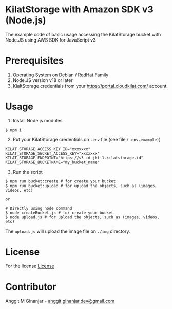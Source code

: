 # KilatStorage with Amazon SDK v3 (Node.js)
The example code of basic usage accessing the KilatStorage bucket with Node.JS using AWS SDK for JavaScript v3

# Prerequisites
1. Operating System on Debian / RedHat Family
2. Node.JS version v18 or later
3. KialtStorage credentials from your https://portal.cloudkilat.com/ account

# Usage
1. Install Node.js modules
```
$ npm i
```

2. Put your KilatStorage credentials on `.env` file (see file `(.env.example)`)
```
KILAT_STORAGE_ACCESS_KEY_ID="xxxxxxx"
KILAT_STORAGE_SECRET_ACCESS_KEY="xxxxxxx"
KILAT_STORAGE_ENDPOINT="https://s3-id-jkt-1.kilatstorage.id"
KILAT_STORAGE_BUCKETNAME="my_bucket_name"
```

3. Run the script
```
$ npm run bucket:create # for create your bucket
$ npm run bucket:upload # for upload the objects, such as (images, videos, etc)

or

# Directly using node command
$ node createBucket.js # for create your bucket
$ node upload.js # for upload the objects, such as (images, videos, etc)
```

The `upload.js` will upload the image file on `./img` directory.

# License
For the license [License](./LICENSE)

# Contributor
Anggit M Ginanjar - <anggit.ginanjar.dev@gmail.com>

